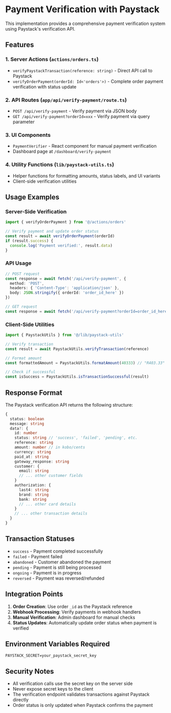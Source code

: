 # Payment Verification with Paystack

This implementation provides a comprehensive payment verification system using Paystack's verification API.

## Features

### 1. Server Actions (`actions/orders.ts`)
- `verifyPaystackTransaction(reference: string)` - Direct API call to Paystack
- `verifyOrderPayment(orderId: Id<'orders'>)` - Complete order payment verification with status update

### 2. API Routes (`app/api/verify-payment/route.ts`)
- `POST /api/verify-payment` - Verify payment via JSON body
- `GET /api/verify-payment?orderId=xxx` - Verify payment via query parameter

### 3. UI Components
- `PaymentVerifier` - React component for manual payment verification
- Dashboard page at `/dashboard/verify-payment`

### 4. Utility Functions (`lib/paystack-utils.ts`)
- Helper functions for formatting amounts, status labels, and UI variants
- Client-side verification utilities

## Usage Examples

### Server-Side Verification
```typescript
import { verifyOrderPayment } from '@/actions/orders'

// Verify payment and update order status
const result = await verifyOrderPayment(orderId)
if (result.success) {
  console.log('Payment verified:', result.data)
}
```

### API Usage
```typescript
// POST request
const response = await fetch('/api/verify-payment', {
  method: 'POST',
  headers: { 'Content-Type': 'application/json' },
  body: JSON.stringify({ orderId: 'order_id_here' })
})

// GET request
const response = await fetch('/api/verify-payment?orderId=order_id_here')
```

### Client-Side Utilities
```typescript
import { PaystackUtils } from '@/lib/paystack-utils'

// Verify transaction
const result = await PaystackUtils.verifyTransaction(reference)

// Format amount
const formattedAmount = PaystackUtils.formatAmount(40333) // "R403.33"

// Check if successful
const isSuccess = PaystackUtils.isTransactionSuccessful(result)
```

## Response Format

The Paystack verification API returns the following structure:

```typescript
{
  status: boolean
  message: string
  data?: {
    id: number
    status: string // 'success', 'failed', 'pending', etc.
    reference: string
    amount: number // in kobo/cents
    currency: string
    paid_at: string
    gateway_response: string
    customer: {
      email: string
      // ... other customer fields
    }
    authorization: {
      last4: string
      brand: string
      bank: string
      // ... other card details
    }
    // ... other transaction details
  }
}
```

## Transaction Statuses

- `success` - Payment completed successfully
- `failed` - Payment failed
- `abandoned` - Customer abandoned the payment
- `pending` - Payment is still being processed
- `ongoing` - Payment is in progress
- `reversed` - Payment was reversed/refunded

## Integration Points

1. **Order Creation**: Use order `_id` as the Paystack reference
2. **Webhook Processing**: Verify payments in webhook handlers
3. **Manual Verification**: Admin dashboard for manual checks
4. **Status Updates**: Automatically update order status when payment is verified

## Environment Variables Required

```env
PAYSTACK_SECRET=your_paystack_secret_key
```

## Security Notes

- All verification calls use the secret key on the server side
- Never expose secret keys to the client
- The verification endpoint validates transactions against Paystack directly
- Order status is only updated when Paystack confirms the payment

